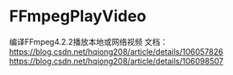 # FFmpegPlayVideo
编译FFmpeg4.2.2播放本地或网络视频
文档：
https://blog.csdn.net/hqiong208/article/details/106057826
https://blog.csdn.net/hqiong208/article/details/106098507

